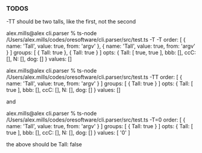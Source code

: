 
### TODOS

-TT should be two talls, like the first, not the second

alex.mills@alex cli.parser % ts-node /Users/alex.mills/codes/oresoftware/cli.parser/src/test.ts -T -T
order: [
{ name: 'Tall', value: true, from: 'argv' },
{ name: 'Tall', value: true, from: 'argv' }
]
groups: [ { Tall: true }, { Tall: true } ]
opts: { Tall: [ true, true ], bbb: [], ccC: [], N: [], dog: [] }
values: []


alex.mills@alex cli.parser % ts-node /Users/alex.mills/codes/oresoftware/cli.parser/src/test.ts -TT
order: [ { name: 'Tall', value: true, from: 'argv' } ]
groups: [ { Tall: true } ]
opts: { Tall: [ true ], bbb: [], ccC: [], N: [], dog: [] }
values: []


and

alex.mills@alex cli.parser % ts-node /Users/alex.mills/codes/oresoftware/cli.parser/src/test.ts -T=0
order: [ { name: 'Tall', value: true, from: 'argv' } ]
groups: [ { Tall: true } ]
opts: { Tall: [ true ], bbb: [], ccC: [], N: [], dog: [] }
values: [ '0' ]

the above should be Tall: false
